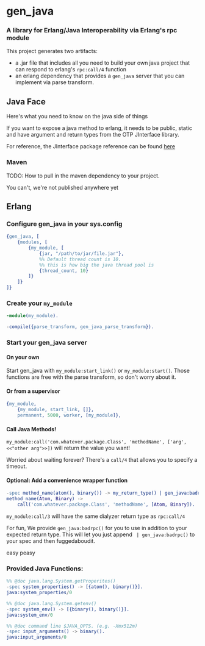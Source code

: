 gen_java
========

### A library for Erlang/Java Interoperability via Erlang's rpc module

This project generates two artifacts:
* a .jar file that includes all you need to build your own java project that can respond to erlang's `rpc:call/4` function
* an erlang dependency that provides a `gen_java` server that you can implement via parse transform.

## Java Face

Here's what you need to know on the java side of things

If you want to expose a java method to erlang, it needs to be public,
static and have argument and return types from the OTP JInterface
library.

For reference, the JInterface package reference can be found
[here](http://www.erlang.org/doc/apps/jinterface/java/com/ericsson/otp/erlang/package-summary.html)


### Maven

TODO: How to pull in the maven dependency to your project.

You can't, we're not published anywhere yet

## Erlang

### Configure gen_java in your sys.config

```erlang
{gen_java, [
    {modules, [
        {my_module, [
            {jar, "/path/to/jar/file.jar"},
            %% Default thread count is 10.
            %% this is how big the java thread pool is
            {thread_count, 10}
        ]}
    ]}
]}
```

### Create your `my_module`

```erlang
-module(my_module).

-compile({parse_transform, gen_java_parse_transform}).
```

### Start your gen_java server

#### On your own

Start gen_java with `my_module:start_link()` or `my_module:start()`. Those functions are free with the parse transform, so don't worry about it.

#### Or from a supervisor

```erlang
{my_module,
    {my_module, start_link, []},
    permanent, 5000, worker, [my_module]},
```

#### Call Java Methods!

`my_module:call('com.whatever.package.Class', 'methodName', ['arg', <<"other arg">>])` will return the value you want!

Worried about waiting forever? There's a `call/4` that allows you to specify a timeout.

#### Optional: Add a convenience wrapper function

```erlang
-spec method_name(atom(), binary()) -> my_return_type() | gen_java:badrpc().
method_name(Atom, Binary) ->
    call('com.whatever.package.Class', 'methodName', [Atom, Binary]).
```

`my_module:call/3` will have the same dialyzer return type as `rpc:call/4`

For fun, We provide `gen_java:badrpc()` for you to use in addition to
your expected return type. This will let you just append ` |
gen_java:badrpc()` to your spec and then fuggedaboudit.


easy peasy

### Provided Java Functions:

```erlang
%% @doc java.lang.System.getProperites()
-spec system_properties() -> [{atom(), binary()}].
java:system_properties/0

%% @doc java.lang.System.getenv()
-spec system_env() -> [{binary(), binary()}].
java:system_env/0

%% @doc command line $JAVA_OPTS. (e.g. -Xmx512m)
-spec input_arguments() -> binary().
java:input_arguments/0

```
